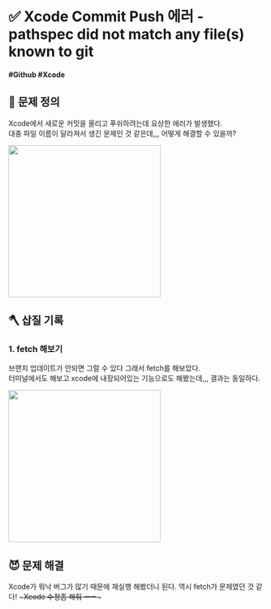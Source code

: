 # ✅ Xcode Commit Push 에러 - pathspec did not match any file(s) known to git

#### #Github #Xcode 

## 🤔 문제 정의

Xcode에서 새로운 커밋을 올리고 푸쉬하려는데 요상한 에러가 발생했다.   
대충 파일 이름이 달라져서 생긴 문제인 것 같은데,,, 어떻게 해결할 수 있을까?

<img width="300" src="https://github.com/thinkySide/BppleForImageData/assets/113565086/cd3ec036-ee4d-4cfa-863f-9f11d62b7a93">

<br>

## 🪓 삽질 기록

### 1. fetch 해보기

브랜치 업데이트가 안되면 그럴 수 있다 그래서 fetch를 해보았다.   
터미널에서도 해보고 xcode에 내장되어있는 기능으로도 해봤는데,,, 결과는 동일하다.

<img width="300" src="https://github.com/thinkySide/BppleForImageData/assets/113565086/4e292adf-7faf-4c21-928f-e78cabc755e0">

<br>

## 😈 문제 해결
Xcode가 워낙 버그가 많기 때문에 재실행 해봤더니 된다. 역시 fetch가 문제였던 것 같다! ~~~Xcode 수정좀 해줘 ㅡㅡ~~~